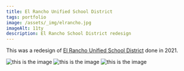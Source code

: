 ```yaml
---
title: El Rancho Unified School District
tags: portfolio
image: /assets/_img/elrancho.jpg
imageAlt: 11ty
description: El Rancho School District redesign
---
```


This was a redesign of [El Rancho Unified School District](https://www.erusd.org/) done in 2021.

![this is the image](/assets/_img/catarm.jpg)
![this is the image](/assets/_img/catarm.jpg)
![this is the image](/assets/_img/catarm.jpg)